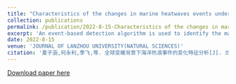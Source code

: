 ```yaml
---
title: "Characteristics of the changes in marine heatwaves events under global warming"
collection: publications
permalink: /publication/2022-8-15-Characteristics of the changes in marine heatwaves events under global warming
excerpt: 'An event-based detection algorithm is used to identify the marine heatwaves (MHWs) during 1979-2018 using the ERA-Interim dataset from the European Centre for Medium-range Weather Forecasts and explore the spatial and temporal distribution characteristics of MHWs. The results showed that the event-based detection algorithm was more effective by removing much of the noise in small areas. The number of detected MHWs was 6287, and the average area in a single event was 2.17×10^6 km^2 . The frequency of MHWs showed a significant increasing trend with 27.35 events/10 a; the duration, annual total area and averaged area of single event increased slightly with 0.22 d/10 a, 1.07×10^8 km^2 /a, and 1.94× 10^5 km^2 /a respectively. While the intensity of MHWs did not show a significant trend under global warming. The largest average annual total area, single event area and frequency of MHWs occurred in the Pacific Ocean, but the largest increase was observed in the Indian Ocean, followed by the Atlantic Ocean. The frequency and total area of MHWs was high in spring and autumn, but the greatest increase was observed in summer.'
date: 2022-8-15
venue: 'JOURNAL OF LANZHOU UNIVERSITY(NATURAL SCIENCES)'
citation: '夏子涵,何永利,季飞,等. 全球变暖背景下海洋热浪事件的变化特征分析[J]. 兰州大学学报(自然科学版),2022,58(04):560-568.'
---
```



[Download paper here](https://ir.lzu.edu.cn/handle/262010/485342)
